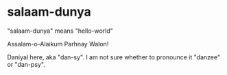 # salaam-dunya
"salaam-dunya" means "hello-world"

Assalam-o-Alaikum Parhnay Walon!

Daniyal here, aka "dan-sy". I am not sure whether to pronounce it "danzee" or "dan-psy".
